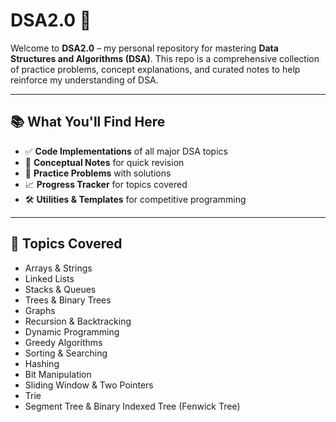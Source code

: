 
# DSA2.0 🚀

Welcome to **DSA2.0** – my personal repository for mastering **Data Structures and Algorithms (DSA)**. This repo is a comprehensive collection of practice problems, concept explanations, and curated notes to help reinforce my understanding of DSA.

---

## 📚 What You'll Find Here

- ✅ **Code Implementations** of all major DSA topics
- 🧠 **Conceptual Notes** for quick revision
- 🧪 **Practice Problems** with solutions
- 📈 **Progress Tracker** for topics covered
- 🛠️ **Utilities & Templates** for competitive programming

---

## 🧩 Topics Covered

- Arrays & Strings
- Linked Lists
- Stacks & Queues
- Trees & Binary Trees
- Graphs
- Recursion & Backtracking
- Dynamic Programming
- Greedy Algorithms
- Sorting & Searching
- Hashing
- Bit Manipulation
- Sliding Window & Two Pointers
- Trie
- Segment Tree & Binary Indexed Tree (Fenwick Tree)
